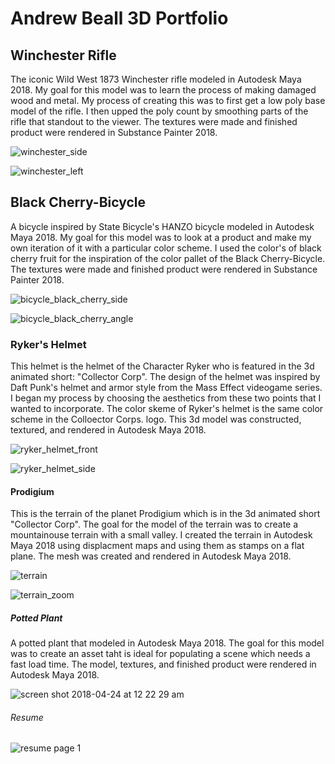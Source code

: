 # Andrew Beall 3D Portfolio

## Winchester Rifle

The iconic Wild West 1873 Winchester rifle modeled in Autodesk Maya 2018.  My goal for this model was to learn the process of making damaged wood and metal.  My process of creating this was to first get a low poly base model of the rifle.  I then upped the poly count by smoothing parts of the rifle that standout to the viewer.  The textures were made and finished product were rendered in Substance Painter 2018.

![winchester_side](https://user-images.githubusercontent.com/37832901/39000166-54bc0c26-43c1-11e8-90b4-e0a1ef213a0c.jpg)

![winchester_left](https://user-images.githubusercontent.com/37832901/39000349-ca7bd6ee-43c1-11e8-88d7-8a16be1638d5.jpg)

## Black Cherry-Bicycle 

A bicycle inspired by State Bicycle's HANZO bicycle modeled in Autodesk Maya 2018.  My goal for this model was to look at a product and make my own iteration of it with a particular color scheme.  I used the color's of black cherry fruit for the inspiration of the color pallet of the Black Cherry-Bicycle.  The textures were made and finished product were rendered in Substance Painter 2018.

![bicycle_black_cherry_side](https://user-images.githubusercontent.com/37832901/39169520-24ef0252-4766-11e8-913d-59c867ee9fd4.jpg)

![bicycle_black_cherry_angle](https://user-images.githubusercontent.com/37832901/39169383-985df064-4765-11e8-8014-81cecb103bc6.jpg)


###  Ryker's Helmet 

This helmet is the helmet of the Character Ryker who is featured in the 3d animated short: "Collector Corp".  The design of the helmet was inspired by Daft Punk's helmet and armor style from the Mass Effect videogame series.  I began my process by choosing the aesthetics from these two points that I wanted to incorporate.  The color skeme of Ryker's helmet is the same color scheme in the Colloector Corps. logo.  This 3d model was constructed, textured, and rendered in Autodesk Maya 2018.

![ryker_helmet_front](https://user-images.githubusercontent.com/37832901/39170525-e87a21d6-4769-11e8-87f9-9404a4c2dbf3.png)

![ryker_helmet_side](https://user-images.githubusercontent.com/37832901/39170334-1e99862c-4769-11e8-88e6-27390ee71814.png)


#### Prodigium

This is the terrain of the planet Prodigium which is in the 3d animated short "Collector Corp".  The goal for the model of the terrain was to create a mountainouse terrain with a small valley.  I created the terrain in Autodesk Maya 2018 using displacment maps and using them as stamps on a flat plane.  The mesh was created and rendered in Autodesk Maya 2018.

![terrain](https://user-images.githubusercontent.com/37832901/39188672-5a7303fa-479e-11e8-95f4-133a466c5d42.JPG)

![terrain_zoom](https://user-images.githubusercontent.com/37832901/39188679-5cf29e92-479e-11e8-8c26-77fb29211000.JPG)


##### Potted Plant

A potted plant that modeled in Autodesk Maya 2018.  The goal for this model was to create an asset taht is ideal for populating a scene which needs a fast load time. The model, textures, and finished product were rendered in Autodesk Maya 2018.

![screen shot 2018-04-24 at 12 22 29 am](https://user-images.githubusercontent.com/37832901/39189869-5723d816-47a1-11e8-829f-db85e1001250.png)

###### Resume

![resume page 1](https://user-images.githubusercontent.com/37832901/42334769-331b490c-804c-11e8-9cb9-99c382d1b2e8.JPG)










